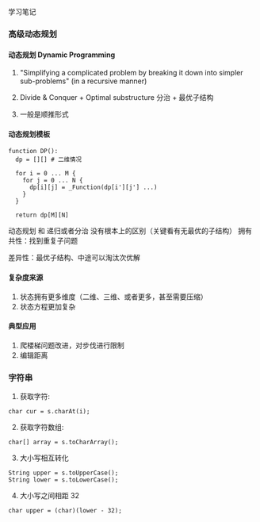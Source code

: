 学习笔记

### 高级动态规划
#### 动态规划 Dynamic Programming
1. "Simplifying a complicated problem by breaking it 
down into simpler sub-problems"
  (in a recursive manner)

2. Divide & Conquer + Optimal substructure
  分治 + 最优子结构

3. 一般是顺推形式

#### 动态规划模板
```
function DP():
  dp = [][] # 二维情况
  
  for i = 0 ... M {
    for j = 0 ... N {
      dp[i][j] = _Function(dp[i'][j'] ...)
    }
  }

  return dp[M][N]
```
动态规划 和 递归或者分治 没有根本上的区别（关键看有无最优的子结构）
拥有共性：找到重复子问题

差异性：最优子结构、中途可以淘汰次优解

#### 复杂度来源
1. 状态拥有更多维度（二维、三维、或者更多，甚至需要压缩）
2. 状态方程更加复杂

#### 典型应用
1. 爬楼梯问题改进，对步伐进行限制
2. 编辑距离

### 字符串
1. 获取字符: 
```
char cur = s.charAt(i);
```

2. 获取字符数组:
```
char[] array = s.toCharArray();
```

3. 大小写相互转化
```
String upper = s.toUpperCase();
String lower = s.toLowerCase();
```

4. 大小写之间相距 32
```
char upper = (char)(lower - 32);
```